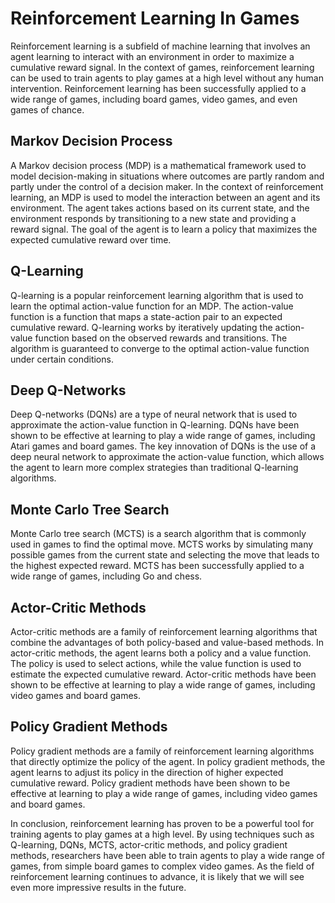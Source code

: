 # Reinforcement Learning In Games

Reinforcement learning is a subfield of machine learning that involves an agent learning to interact with an environment in order to maximize a cumulative reward signal. In the context of games, reinforcement learning can be used to train agents to play games at a high level without any human intervention. Reinforcement learning has been successfully applied to a wide range of games, including board games, video games, and even games of chance.

## Markov Decision Process

A Markov decision process (MDP) is a mathematical framework used to model decision-making in situations where outcomes are partly random and partly under the control of a decision maker. In the context of reinforcement learning, an MDP is used to model the interaction between an agent and its environment. The agent takes actions based on its current state, and the environment responds by transitioning to a new state and providing a reward signal. The goal of the agent is to learn a policy that maximizes the expected cumulative reward over time.

## Q-Learning

Q-learning is a popular reinforcement learning algorithm that is used to learn the optimal action-value function for an MDP. The action-value function is a function that maps a state-action pair to an expected cumulative reward. Q-learning works by iteratively updating the action-value function based on the observed rewards and transitions. The algorithm is guaranteed to converge to the optimal action-value function under certain conditions.

## Deep Q-Networks

Deep Q-networks (DQNs) are a type of neural network that is used to approximate the action-value function in Q-learning. DQNs have been shown to be effective at learning to play a wide range of games, including Atari games and board games. The key innovation of DQNs is the use of a deep neural network to approximate the action-value function, which allows the agent to learn more complex strategies than traditional Q-learning algorithms.

## Monte Carlo Tree Search

Monte Carlo tree search (MCTS) is a search algorithm that is commonly used in games to find the optimal move. MCTS works by simulating many possible games from the current state and selecting the move that leads to the highest expected reward. MCTS has been successfully applied to a wide range of games, including Go and chess.

## Actor-Critic Methods

Actor-critic methods are a family of reinforcement learning algorithms that combine the advantages of both policy-based and value-based methods. In actor-critic methods, the agent learns both a policy and a value function. The policy is used to select actions, while the value function is used to estimate the expected cumulative reward. Actor-critic methods have been shown to be effective at learning to play a wide range of games, including video games and board games.

## Policy Gradient Methods

Policy gradient methods are a family of reinforcement learning algorithms that directly optimize the policy of the agent. In policy gradient methods, the agent learns to adjust its policy in the direction of higher expected cumulative reward. Policy gradient methods have been shown to be effective at learning to play a wide range of games, including video games and board games.

In conclusion, reinforcement learning has proven to be a powerful tool for training agents to play games at a high level. By using techniques such as Q-learning, DQNs, MCTS, actor-critic methods, and policy gradient methods, researchers have been able to train agents to play a wide range of games, from simple board games to complex video games. As the field of reinforcement learning continues to advance, it is likely that we will see even more impressive results in the future.
